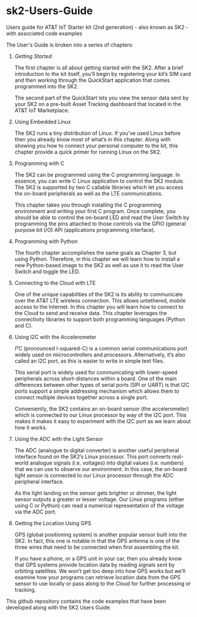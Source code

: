 # sk2-Users-Guide
Users guide for AT&T IoT Starter kit (2nd generation) - also known as SK2 - with associated code examples

The User's Guide is broken into a series of chapters:

1. *Getting Started*

    The first chapter is all about getting started with the SK2. After a brief introduction to the kit itself, you’ll begin by registering your kit’s SIM card and then working through the QuickStart application that comes programmed into the SK2.
    
    The second part of the QuickStart lets you view the sensor data sent by your SK2 on a pre-built Asset Tracking dashboard that located in the AT&T IoT Marketplace.

2. Using Embedded Linux

    The SK2 runs a tiny distribution of Linux. If you’ve used Linux before then you already know most of what’s in this chapter. Along with showing you how to connect your personal computer to the kit, this chapter provide a quick primer for running Linux on the SK2.

3. Programming with C

    The SK2 can be programmed using the C programming language. In essence, you can write C Linux application to control the SK2 module. The SK2 is supported by two C callable libraries which let you access the on-board peripherals as well as the LTE communications.
    
    This chapter takes you through installing the C programming environment and writing your first C program. Once complete, you should be able to control the on-board LED and read the User Switch by programming the pins attached to those controls via the GPIO (general purpose bit I/O) API (applications programming interface).

4. Programming with Python

   The fourth chapter accomplishes the same goals as Chapter 3, but using Python. Therefore, in this chapter we will learn how to install a new Python-based image to the SK2 as well as use it to read the User Switch and toggle the LED.

5. Connecting to the Cloud with LTE

    One of the unique capabilities of the SK2 is its ability to communicate over the AT&T LTE wireless connection. This allows untethered, mobile access to the Internet. In this chapter you will learn how to connect to the Cloud to send and receive data. This chapter leverages the connectivity libraries to support both programming languages (Python and C).

6. Using I2C with the Accelerometer

    I²C (pronounced I-squared-C) is a common serial communications port widely used on microcontrollers and processors. Alternatively, it’s also called an I2C port, as this is easier to write in simple text files.
    
    This serial port is widely used for communicating with lower-speed peripherals across short-distances within a board. One of the main differences between other types of serial ports (SPI or UART) is that I2C ports support a simple addressing mechanism which allows them to connect multiple devices together across a single port.
    
    Conveniently, the SK2 contains an on-board sensor (the accelerometer) which is connected to our Linux processor by way of the I2C port. This makes it makes it easy to experiment with the I2C port as we learn about how it works.

7. Using the ADC with the Light Sensor

    The ADC (analogue to digital converter) is another useful peripheral interface found on the SK2’s Linux processor. This port converts real-world analogue signals (i.e. voltages) into digital values (i.e. numbers) that we can use to observe our environment. In this case, the on-board light sensor is connected to our Linux processor through the ADC peripheral interface. 
    
    As the light landing on the sensor gets brighter or dimmer, the light sensor outputs a greater or lesser voltage. Our Linux programs (either using C or Python) can read a numerical representation of the voltage via the ADC port.

8. Getting the Location Using GPS

    GPS (global positioning system) is another popular sensor built into the SK2. In fact, this one is notable in that the GPS antenna is one of the three wires that need to be connected when first assembling the kit. 
    
    If you have a phone, or a GPS unit in your car, then you already know that GPS systems provide location data by reading signals sent by orbiting satellites. We won’t get too deep into how GPS works but we’ll examine how your programs can retrieve location data from the GPS sensor to use locally or pass along to the Cloud for further processing or tracking.

This github repository contains the code examples that have been developed along with the SK2 Users Guide.

